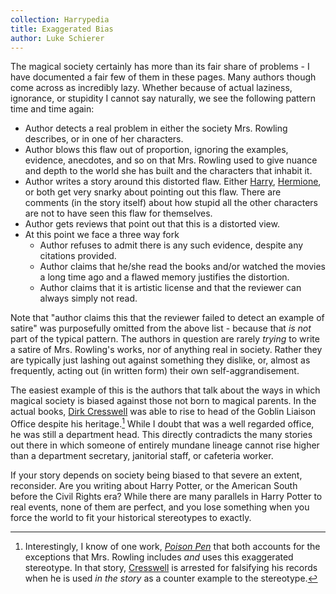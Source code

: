 ```yaml
---
collection: Harrypedia
title: Exaggerated Bias
author: Luke Schierer
---
```


The magical society certainly has more than its fair share of problems - I have documented a fair few of them in these pages. Many authors though come across as incredibly lazy. Whether because of actual laziness, ignorance, or stupidity I cannot say naturally, we see the following pattern time and time again:

- Author detects a real problem in either the society Mrs. Rowling describes,
  or in one of her characters.
- Author blows this flaw out of proportion, ignoring the examples, evidence,
  anecdotes, and so on that Mrs. Rowling used to give nuance and depth to the world she has built and the characters that inhabit it.
- Author writes a story around this distorted flaw. Either [Harry], [Hermione],
  or both get very snarky about pointing out this flaw. There are comments (in the story itself) about how stupid all the other characters are not to have
  seen this flaw for themselves.
- Author gets reviews that point out that this is a distorted view.
- At this point we face a three way fork
  - Author refuses to admit there is any such evidence, despite any citations
    provided.
  - Author claims that he/she read the books and/or watched the movies a long
    time ago and a flawed memory justifies the distortion.
  - Author claims that it is artistic license and that the reviewer can always
    simply not read.

Note that "author claims this that the reviewer failed to detect an example of satire" was purposefully omitted from the above list - because that _is not_ part of the typical pattern. The authors in question are rarely _trying_ to write a satire of Mrs. Rowling's works, nor of anything real in society. Rather they are typically just lashing out against something they dislike, or, almost as frequently, acting out (in written form) their own self-aggrandisement.

The easiest example of this is the authors that talk about the ways in which magical society is biased against those not born to magical parents. In the actual books, [Dirk Cresswell] was able to rise to head of the Goblin Liaison Office despite his heritage.[^240327-5] While I doubt that was a well regarded office, he was still a department head. This directly contradicts the many stories out there in which someone of entirely mundane lineage cannot rise higher than a department secretary, janitorial staff, or cafeteria worker.

If your story depends on society being biased to that severe an extent, reconsider. Are you writing about Harry Potter, or the American South before the Civil Rights era? While there are many parallels in Harry Potter to real events, none of them are perfect, and you lose something when you force the world to fit your historical stereotypes to exactly.

[Dirk Cresswell]: ../../people/cresswell/dirk/
[Harry]: ../../people/Potter/Harry_James/
[Hermione]: ../../people/Granger/Hermione_Jean/

[^240327-5]: Interestingly, I know of one work, _[Poison Pen](https://www.fanfiction.net/s/5554780/)_ that both accounts for the exceptions that Mrs. Rowling includes _and_ uses this exaggerated stereotype. In that story, [Cresswell] is arrested for falsifying his records when he is used _in the story_ as a counter example to the stereotype.

[Cresswell]: ../../people/cresswell/dirk/
